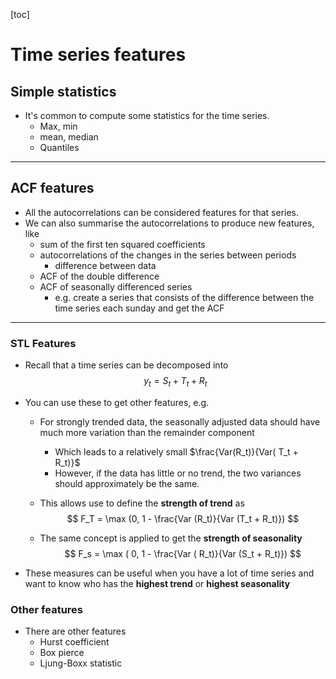 [toc]

# Time series features

## Simple statistics

- It's common to compute some statistics for the time series.
  - Max, min
  - mean, median
  - Quantiles

----------

## ACF features


- All the autocorrelations can be considered features for that series.
- We can also summarise the autocorrelations to produce new features, like
  - sum of the first ten squared coefficients
  - autocorrelations of the changes in the series between periods
    - difference between data
  - ACF of the double difference
  - ACF of seasonally differenced series
    - e.g. create a series that consists of the difference between the time series each sunday and get the ACF

----------

### STL Features

- Recall that a time series can be decomposed into
  $$
    y_t = S_t + T_t  + R_t
  $$

- You can use these to get other features, e.g.
  - For strongly trended data, the seasonally adjusted data should have much more variation than the remainder component
    - Which leads to a relatively small $\frac{Var(R_t)}{Var( T_t + R_t)}$
    - However, if the data has little or no trend, the two variances should approximately be the same.
  - This allows use to define the **strength of trend** as
    $$
      F_T = \max (0, 1 - \frac{Var (R_t)}{Var (T_t + R_t)})
    $$

  - The same concept is applied to get the **strength of seasonality**
    $$
      F_s = \max ( 0, 1 - \frac{Var ( R_t)}{Var (S_t + R_t)})
    $$

- These measures can be useful when you have a lot of time series and want to know who has the **highest trend** or **highest seasonality**

### Other features

- There are other features
  - Hurst coefficient
  - Box pierce
  - Ljung-Boxx statistic
